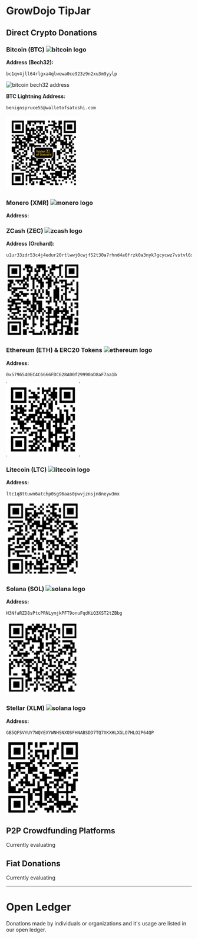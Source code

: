 # GrowDojo TipJar
<!-- document version 0.1.9 todo: how funds are used, why they are needed, link to open ledger, QR codes for every address -->
## Direct Crypto Donations
### Bitcoin (BTC) <img src="https://github.com/spothq/cryptocurrency-icons/blob/master/32/color/btc.png" width="20" height="20" alt="bitcoin logo" />
**Address (Bech32):**
```
bc1qv4jll64rlgxa4qlwewa0ce923z9n2xu3m9yylp
```
<img src="https://github.com/RhizoSphere/GrowDojo/blob/main/img/GD_BTC_QR.png" width="200" height="200" alt="bitcoin bech32 address" />

**BTC Lightning Address:**
```
benignspruce55@walletofsatoshi.com
```
<img src="https://github.com/RhizoSphere/GrowDojo/blob/main/img/Lightning_Network.jpg" width="200" height="200" alt="Bitcoin Lightning Address" />

### Monero (XMR) <img src="https://github.com/spothq/cryptocurrency-icons/blob/master/32/color/xmr.png" width="20" height="20" alt="monero logo" />
**Address:**

### ZCash (ZEC) <img src="https://github.com/spothq/cryptocurrency-icons/blob/master/32/color/zec.png" width="20" height="20" alt="zcash logo" />
**Address (Orchard):**
```
u1ur33zdr53c4j4edur20rtlwwj0cwjf52t30a7rhnd4a6frzk0a3nyk7gcycwz7vstvl6sxtgx7hk39nmxqhq2wfyssygn5s8hy7s6qlw
```
<img src="https://github.com/RhizoSphere/GrowDojo/blob/main/img/ZCASH_ORCHARD_ADDRESS.png" width="200" height="200" alt="zcash orchard address" />

### Ethereum (ETH) & ERC20 Tokens <img src="https://github.com/spothq/cryptocurrency-icons/blob/master/32/color/eth.png" width="20" height="20" alt="ethereum logo" />
**Address:**
```
0x5796540EC4C6666FDC628A00f29990aD8aF7aa1b
```
<img src="https://github.com/RhizoSphere/GrowDojo/blob/main/img/QR_ETH_Collective_Public.jpg" width="200" height="200" alt="erc20 qr code" />

### Litecoin (LTC) <img src="https://github.com/spothq/cryptocurrency-icons/blob/master/32/color/ltc.png" width="20" height="20" alt="litecoin logo" />
**Address:**
```
ltc1q8ttuwn6atchp0sg96aas0pwvjznsjn8neyw3mx
```
<img src="https://github.com/RhizoSphere/GrowDojo/blob/main/img/LITECOIN-QR.PNG" width="200" height="200" alt="litecoin qr code" />

### Solana (SOL) <img src="https://github.com/spothq/cryptocurrency-icons/blob/master/32/color/sol.png" width="20" height="20" alt="solana logo" />
**Address:**
```
H3NfaRZD8sPtcPRNLymjkPFT9onuFqdKiQ3XST2tZBbg
```
<img src="https://github.com/RhizoSphere/GrowDojo/blob/main/img/SOL-QR.PNG" width="200" height="200" alt="erc20 qr code" />

### Stellar (XLM) <img src="https://github.com/spothq/cryptocurrency-icons/blob/master/32/color/xlm.png" width="20" height="20" alt="solana logo" />
**Address:**
```
GB5QFSVYUY7WQYEXYWNHSNXOSFHNABSDD7TQ7XKXHLXGLO7HLO2P64QP
```
<img src="https://github.com/RhizoSphere/GrowDojo/blob/main/img/STELLAR-QR.PNG" width="200" height="200" alt="erc20 qr code" />

## P2P Crowdfunding Platforms
Currently evaluating
## Fiat Donations
Currently evaluating 

---

# Open Ledger
Donations made by individuals or organizations and it's usage are listed in our open ledger. 
<!-- create ledger file -->

